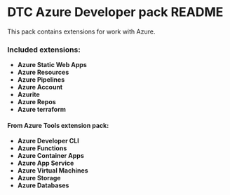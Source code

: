 # DTC Azure Developer pack README

This pack contains extensions for work with Azure.

### Included extensions:
* **Azure Static Web Apps**
* **Azure Resources**
* **Azure Pipelines**
* **Azure Account**
* **Azurite**
* **Azure Repos**
* **Azure terraform**

#### From Azure Tools extension pack:
* **Azure Developer CLI**
* **Azure Functions**
* **Azure Container Apps**
* **Azure App Service**
* **Azure Virtual Machines**
* **Azure Storage**
* **Azure Databases**